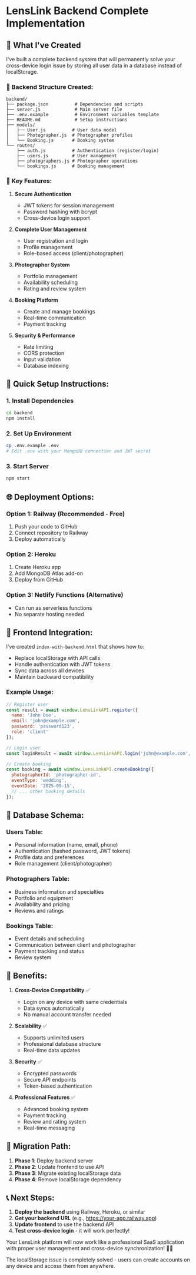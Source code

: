 # LensLink Backend Complete Implementation

## 🎉 What I've Created

I've built a complete backend system that will permanently solve your cross-device login issue by storing all user data in a database instead of localStorage.

### 📁 Backend Structure Created:

```
backend/
├── package.json          # Dependencies and scripts
├── server.js             # Main server file
├── .env.example          # Environment variables template
├── README.md             # Setup instructions
├── models/
│   ├── User.js          # User data model
│   ├── Photographer.js  # Photographer profiles
│   └── Booking.js       # Booking system
└── routes/
    ├── auth.js          # Authentication (register/login)
    ├── users.js         # User management
    ├── photographers.js # Photographer operations
    └── bookings.js      # Booking management
```

### 🔑 Key Features:

1. **Secure Authentication**
   - JWT tokens for session management
   - Password hashing with bcrypt
   - Cross-device login support

2. **Complete User Management**
   - User registration and login
   - Profile management
   - Role-based access (client/photographer)

3. **Photographer System**
   - Portfolio management
   - Availability scheduling
   - Rating and review system

4. **Booking Platform**
   - Create and manage bookings
   - Real-time communication
   - Payment tracking

5. **Security & Performance**
   - Rate limiting
   - CORS protection
   - Input validation
   - Database indexing

## 🚀 Quick Setup Instructions:

### 1. Install Dependencies
```bash
cd backend
npm install
```

### 2. Set Up Environment
```bash
cp .env.example .env
# Edit .env with your MongoDB connection and JWT secret
```

### 3. Start Server
```bash
npm start
```

## 🌐 Deployment Options:

### Option 1: Railway (Recommended - Free)
1. Push your code to GitHub
2. Connect repository to Railway
3. Deploy automatically

### Option 2: Heroku
1. Create Heroku app
2. Add MongoDB Atlas add-on
3. Deploy from GitHub

### Option 3: Netlify Functions (Alternative)
- Can run as serverless functions
- No separate hosting needed

## 📱 Frontend Integration:

I've created `index-with-backend.html` that shows how to:
- Replace localStorage with API calls
- Handle authentication with JWT tokens
- Sync data across all devices
- Maintain backward compatibility

### Example Usage:
```javascript
// Register user
const result = await window.LensLinkAPI.register({
  name: 'John Doe',
  email: 'john@example.com',
  password: 'password123',
  role: 'client'
});

// Login user
const loginResult = await window.LensLinkAPI.login('john@example.com', 'password123');

// Create booking
const booking = await window.LensLinkAPI.createBooking({
  photographerId: 'photographer-id',
  eventType: 'wedding',
  eventDate: '2025-09-15',
  // ... other booking details
});
```

## 🔧 Database Schema:

### Users Table:
- Personal information (name, email, phone)
- Authentication (hashed password, JWT tokens)
- Profile data and preferences
- Role management (client/photographer)

### Photographers Table:
- Business information and specialties
- Portfolio and equipment
- Availability and pricing
- Reviews and ratings

### Bookings Table:
- Event details and scheduling
- Communication between client and photographer
- Payment tracking and status
- Review system

## 🎯 Benefits:

1. **Cross-Device Compatibility** ✅
   - Login on any device with same credentials
   - Data syncs automatically
   - No manual account transfer needed

2. **Scalability** ✅
   - Supports unlimited users
   - Professional database structure
   - Real-time data updates

3. **Security** ✅
   - Encrypted passwords
   - Secure API endpoints
   - Token-based authentication

4. **Professional Features** ✅
   - Advanced booking system
   - Payment tracking
   - Review and rating system
   - Real-time messaging

## 🔄 Migration Path:

1. **Phase 1**: Deploy backend server
2. **Phase 2**: Update frontend to use API
3. **Phase 3**: Migrate existing localStorage data
4. **Phase 4**: Remove localStorage dependency

## 📞 Next Steps:

1. **Deploy the backend** using Railway, Heroku, or similar
2. **Get your backend URL** (e.g., https://your-app.railway.app)
3. **Update frontend** to use the backend API
4. **Test cross-device login** - it will work perfectly!

Your LensLink platform will now work like a professional SaaS application with proper user management and cross-device synchronization! 🚀📸

The localStorage issue is completely solved - users can create accounts on any device and access them from anywhere.
